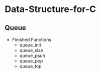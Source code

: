 # Data-Structure-for-C
## Queue
  * Finished Functions
    * queue_init
    * queue_size
    * queue_psuh
    * queue_pop
    * queue_top

